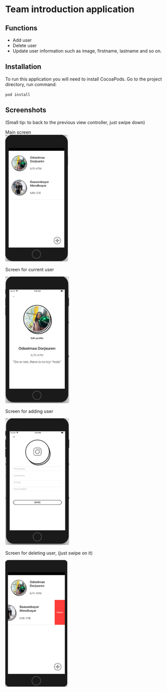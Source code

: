 # Team introduction application #
 ## Functions ##
 * Add user
 * Delete user
 * Update user information such as image, firstname, lastname and so on.
 
  ## Installation ##
 To run this application you will need to install CocoaPods. Go to the project directory, run command: 
 
 `pod install`
 
  ## Screenshots ##
  
  (Small tip: to back to the previous view controller, just swipe down)
  
Main screen   
<img src="https://github.com/Odselmaa/team_app/blob/master/screenshots/s2.png" height="400px">
</br>

Screen for current user

<img src="https://github.com/Odselmaa/team_app/blob/master/screenshots/s1.png" height="400px">
</br>

Screen for adding user

<img src="https://github.com/Odselmaa/team_app/blob/master/screenshots/s3.png" height="400px">
</br>

Screen for deleting user, (just swipe on it)

<img src="https://github.com/Odselmaa/team_app/blob/master/screenshots/s4.png" height="400px">



